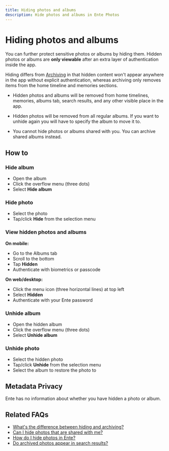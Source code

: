 ```yaml
---
title: Hiding photos and albums
description: Hide photos and albums in Ente Photos
---
```


# Hiding photos and albums

You can further protect sensitive photos or albums by hiding them. Hidden photos or albums are **only viewable** after an extra layer of authentication inside the app.

Hiding differs from [Archiving](./archive) in that hidden content won't appear anywhere in the app without explicit authentication, whereas archiving only removes items from the home timeline and memories sections.

- Hidden photos and albums will be removed from home timelines, memories, albums
  tab, search results, and any other visible place in the app.

- Hidden photos will be removed from all regular albums. If you want to unhide
  again you will have to specify the album to move it to.

- You cannot hide photos or albums shared with you. You can archive shared
  albums instead.

## How to

### Hide album

- Open the album
- Click the overflow menu (three dots)
- Select **Hide album**

### Hide photo

- Select the photo
- Tap/click **Hide** from the selection menu

### View hidden photos and albums

**On mobile:**
- Go to the Albums tab
- Scroll to the bottom
- Tap **Hidden**
- Authenticate with biometrics or passcode

**On web/desktop:**
- Click the menu icon (three horizontal lines) at top left
- Select **Hidden**
- Authenticate with your Ente password

### Unhide album

- Open the hidden album
- Click the overflow menu (three dots)
- Select **Unhide album**

### Unhide photo

- Select the hidden photo
- Tap/click **Unhide** from the selection menu
- Select the album to restore the photo to

## Metadata Privacy

Ente has no information about whether you have hidden a photo or album.

## Related FAQs

* [What's the difference between hiding and archiving?](/photos/faq/albums-and-organization#difference)
* [Can I hide photos that are shared with me?](/photos/faq/albums-and-organization#hide-shared)
* [How do I hide photos in Ente?](/photos/faq/albums-and-organization#how-to-hide)
* [Do archived photos appear in search results?](/photos/faq/albums-and-organization#archive-search)
